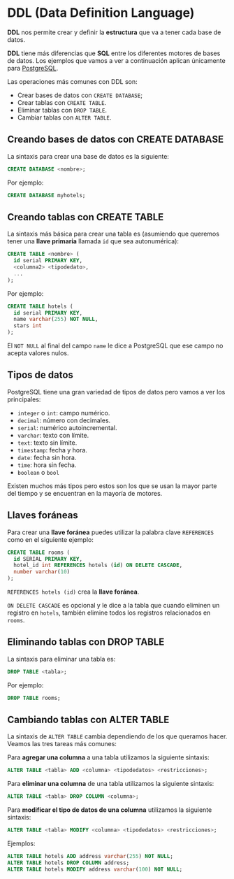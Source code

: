 # DDL (Data Definition Language)

**DDL** nos permite crear y definir la **estructura** que va a tener cada base de datos.

**DDL** tiene más diferencias que **SQL** entre los diferentes motores de bases de datos. Los ejemplos que vamos a ver a continuación aplican únicamente para [PostgreSQL](https://www.postgresql.org/).

Las operaciones más comunes con DDL son:

* Crear bases de datos con `CREATE DATABASE`;
* Crear tablas con `CREATE TABLE`.
* Eliminar tablas con `DROP TABLE`.
* Cambiar tablas con `ALTER TABLE`.

## Creando bases de datos con CREATE DATABASE

La sintaxis para crear una base de datos es la siguiente:

```sql
CREATE DATABASE <nombre>;
```

Por ejemplo:

```sql
CREATE DATABASE myhotels;
```

## Creando tablas con CREATE TABLE

La sintaxis más básica para crear una tabla es (asumiendo que queremos tener una **llave primaria** llamada `id` que sea autonumérica):

```sql
CREATE TABLE <nombre> (
  id serial PRIMARY KEY,
  <columna2> <tipodedato>,
  ...
);
```

Por ejemplo:

```sql
CREATE TABLE hotels (
  id serial PRIMARY KEY,
  name varchar(255) NOT NULL,
  stars int
);
```

El `NOT NULL` al final del campo `name` le dice a PostgreSQL que ese campo no acepta valores nulos.

## Tipos de datos

PostgreSQL tiene una gran variedad de tipos de datos pero vamos a ver los principales:

* `integer` o `int`: campo numérico.
* `decimal`: número con decimales.
* `serial`: numérico autoincremental.
* `varchar`: texto con límite.
* `text`: texto sin límite.
* `timestamp`: fecha y hora.
* `date`: fecha sin hora.
* `time`: hora sin fecha.
* `boolean` o `bool`

Existen muchos más tipos pero estos son los que se usan la mayor parte del tiempo y se encuentran en la mayoría de motores.

## Llaves foráneas

Para crear una **llave foránea** puedes utilizar la palabra clave `REFERENCES` como en el siguiente ejemplo:

```sql
CREATE TABLE rooms (
  id SERIAL PRIMARY KEY,
  hotel_id int REFERENCES hotels (id) ON DELETE CASCADE,
  number varchar(10)
);
```

`REFERENCES hotels (id)` crea la **llave foránea**.

`ON DELETE CASCADE` es opcional y le dice a la tabla que cuando eliminen un registro en `hotels`, también elimine todos los registros relacionados en `rooms`.

## Eliminando tablas con DROP TABLE

La sintaxis para eliminar una tabla es:

```sql
DROP TABLE <tabla>;
```

Por ejemplo:

```sql
DROP TABLE rooms;
```

## Cambiando tablas con ALTER TABLE

La sintaxis de  `ALTER TABLE` cambia dependiendo de los que queramos hacer. Veamos las tres tareas más comunes:

Para **agregar una columna** a una tabla utilizamos la siguiente sintaxis:

```sql
ALTER TABLE <tabla> ADD <columna> <tipodedatos> <restricciones>;
```

Para **eliminar una columna** de una tabla utilizamos la siguiente sintaxis:

```sql
ALTER TABLE <tabla> DROP COLUMN <columna>;
```

Para **modificar el tipo de datos de una columna** utilizamos la siguiente sintaxis:

```sql
ALTER TABLE <tabla> MODIFY <columna> <tipodedatos> <restricciones>;
```

Ejemplos:

```sql
ALTER TABLE hotels ADD address varchar(255) NOT NULL;
ALTER TABLE hotels DROP COLUMN address;
ALTER TABLE hotels MODIFY address varchar(100) NOT NULL;
```

